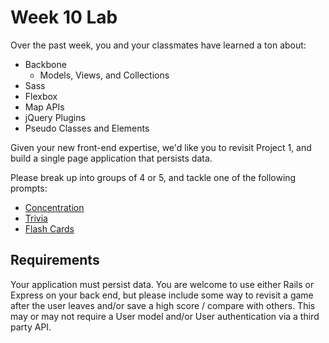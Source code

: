 # Week 10 Lab

Over the past week, you and your classmates have learned a ton about:

- Backbone
  - Models, Views, and Collections
- Sass
- Flexbox
- Map APIs
- jQuery Plugins
- Pseudo Classes and Elements

Given your new front-end expertise, we'd like you to revisit Project 1, and build
a single page application that persists data.

Please break up into groups of 4 or 5, and tackle one of the following prompts:

- [Concentration](https://github.com/ga-dc/pbj-project1#concentration)
- [Trivia](https://github.com/ga-dc/pbj-project1#self-scoring-trivia)
- [Flash Cards](https://github.com/ga-dc/pbj-project1#flash-cards)

## Requirements

Your application must persist data. You are welcome to use either Rails or Express
on your back end, but please include some way to revisit a game after the user
leaves and/or save a high score / compare with others. This may or may not require
a User model and/or User authentication via a third party API.